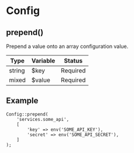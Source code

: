 # Config

## prepend()

Prepend a value onto an array configuration value.

| Type | Variable | Status|  
|---|---|---|
| string  | $key | Required |
| mixed | $value | Required |

## Example

```
Config::prepend(
	'services.some_api',
	[
		'key' => env('SOME_API_KEY'),
		'secret' => env('SOME_API_SECRET'),
	]
);
```
